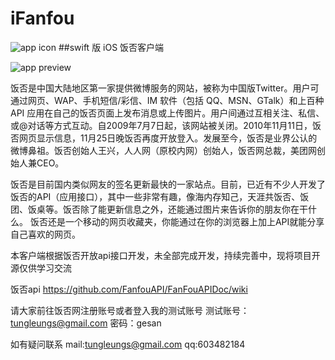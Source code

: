 # iFanfou
![app icon](https://github.com/GesanTung/iFanfou/blob/master/ifanfou/iFanfou/Assets.xcassets/AppIcon.appiconset/Icon-60%402x.png)
##swift 版 iOS 饭否客户端

![app preview](https://github.com/GesanTung/iFanfou/blob/master/ifanfou/fanfou1gif.gif)

饭否是中国大陆地区第一家提供微博服务的网站，被称为中国版Twitter。用户可通过网页、WAP、手机短信/彩信、IM 软件（包括 QQ、MSN、GTalk）和上百种API 应用在自己的饭否页面上发布消息或上传图片。用户间通过互相关注、私信、或@对话等方式互动。自2009年7月7日起，该网站被关闭。2010年11月11日，饭否网页显示信息，11月25日晚饭否再度开放登入。发展至今，饭否是业界公认的微博鼻祖。饭否创始人王兴，人人网（原校内网）创始人，饭否网总裁，美团网创始人兼CEO。

饭否是目前国内类似网友的签名更新最快的一家站点。目前，已近有不少人开发了饭否的API（应用接口），其中一些非常有趣，像海内存知己，天涯共饭否、饭团、饭桌等。饭否除了能更新信息之外，还能通过图片来告诉你的朋友你在干什么。
饭否还是一个移动的网页收藏夹，你能通过在你的浏览器上加上API就能分享自己喜欢的网页。

本客户端根据饭否开放api接口开发，未全部完成开发，持续完善中，现将项目开源仅供学习交流

饭否api  <https://github.com/FanfouAPI/FanFouAPIDoc/wiki>

请大家前往饭否网注册账号或者登入我的测试账号
测试账号：tungleungs@gmail.com  密码：gesan

如有疑问联系 mail:tungleungs@gmail.com qq:603482184
